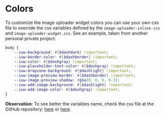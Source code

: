 # Colors

To customize the image uploader widget colors you can use your own css file to override the css variables defined by the `image-uploader-inline.css` and `image-uploader-widget.css`. See an example, taken from another personal private project:

```scss
body {
    --iuw-background: #{$dashdark} !important;
    --iuw-border-color: #{$dashborder} !important;
    --iuw-color: #{$dashgray} !important;
    --iuw-placeholder-text-color: #{$dashgray} !important;
    --iuw-dropzone-background: #{$dashlight} !important;
    --iuw-image-preview-border: #{$dashborder} !important;
    --iuw-image-preview-shadow: rgba(0, 0, 0, 0.3);
    --iuw-add-image-background: #{$dashlight} !important;
    --iuw-add-image-color: #{$dashgray} !important;
}
```

**Observation**: To see better the variables name, check the css file at the GitHub repository: [here](https://github.com/inventare/django-image-uploader-widget/blob/main/image_uploader_widget/static/admin/css/image-uploader-inline.css) or [here](https://github.com/inventare/django-image-uploader-widget/blob/main/image_uploader_widget/static/admin/css/image-uploader-widget.css).
